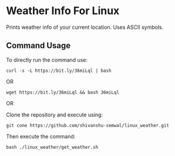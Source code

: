 # Weather Info For Linux

Prints weather info of your current location. Uses ASCII symbols.

## Command Usage

To directly run the command use:
```
curl -s -L https://bit.ly/36miLql | bash
```

OR

```
wget https://bit.ly/36miLql && bash 36miLql
```

OR

Clone the repository and execute using:
```
git cone https://github.com/shivanshu-semwal/linux_weather.git
```

Then execute the command:
```
bash ./linux_weather/get_weather.sh
```


